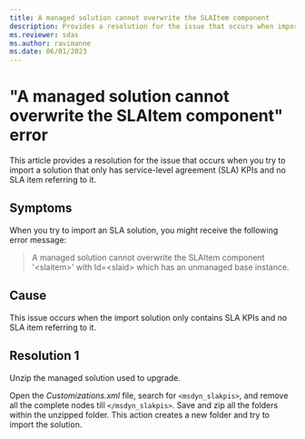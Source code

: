 ```yaml
---
title: A managed solution cannot overwrite the SLAItem component
description: Provides a resolution for the issue that occurs when importing a solution that only contains SLA KPIs and no SLA item referring to it.
ms.reviewer: sdas
ms.author: ravimanne
ms.date: 06/01/2023
---
```

# "A managed solution cannot overwrite the SLAItem component" error

This article provides a resolution for the issue that occurs when you try to import a solution that only has service-level agreement (SLA) KPIs and no SLA item referring to it.

## Symptoms

When you try to import an SLA solution, you might receive the following error message: 

> A managed solution cannot overwrite the SLAItem component '\<slaitem>' with Id=\<slaid> which has an unmanaged base instance.

## Cause

This issue occurs when the import solution only contains SLA KPIs and no SLA item referring to it.

## Resolution 1

Unzip the managed solution used to upgrade.

Open the *Customizations.xml* file, search for `<msdyn_slakpis>`, and remove all the complete nodes till `</msdyn_slakpis>`. Save and zip all the folders within the unzipped folder. This action creates a new folder and try to import the solution.